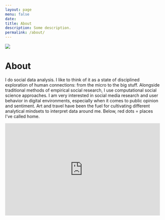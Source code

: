 ```yaml
---
layout: page
menu: false
date:
title: About
description: Some description.
permalink: /about/
---
```


<img class="img-rounded" src= image_library/blog-image.jpg>


# About

I do social data analysis. I like to think of it as a state of disciplined exploration of human connections: from the micro to the big stuff. Alongside traditional methods of empirical social research, I use computational social science approaches. I am very interested in social media research and user behavior in digital environments, especially when it comes to public opinion and sentiment. Art and travel have been the fuel for cultivating different analytical mindsets to interpret data around me. Below, red dots = places I've called home.

<iframe src="https://felipevillota.com/wp-content/uploads/2024/04/mapp.html" width="100%" height="300" style="border: none; overflow: hidden;"></iframe>
